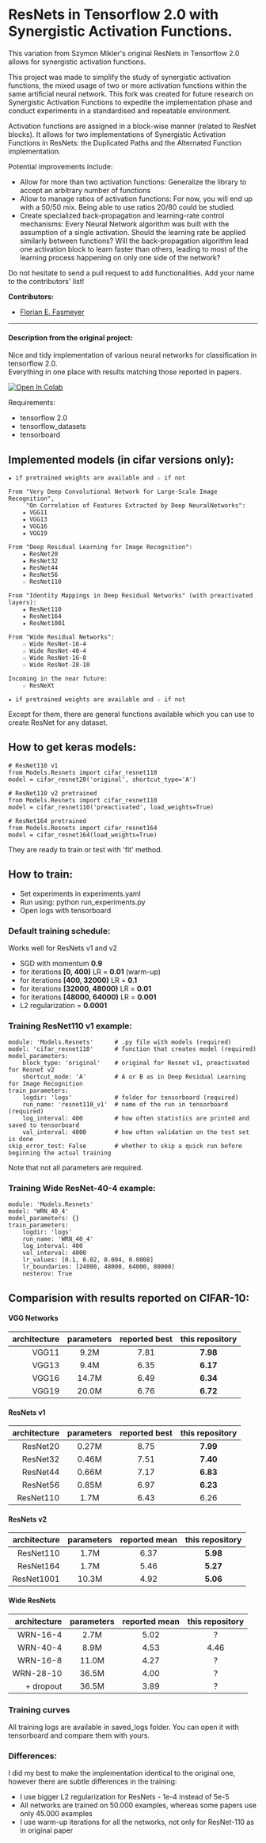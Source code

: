 # ResNets in Tensorflow 2.0 with Synergistic Activation Functions.

This variation from Szymon Mikler's original ResNets in Tensorflow 2.0 allows for synergistic activation functions.

This project was made to simplify the study of synergistic activation functions, the mixed usage of two or more activation functions within the same artificial neural network. This fork was created for future research on Synergistic Activation Functions to expedite the implementation phase and conduct experiments in a standardised and repeatable environment. 

Activation functions are assigned in a block-wise manner (related to ResNet blocks). It allows for two implementations of Synergistic Activation Functions in ResNets: the Duplicated Paths and the Alternated Function implementation.

Potential improvements include:
* Allow for more than two activation functions: Generalize the library to accept an arbitrary number of functions
* Allow to manage ratios of activation functions: For now, you will end up with a 50/50 mix. Being able to use ratios 20/80 could be studied.
* Create specialized back-propagation and learning-rate control mechanisms: Every Neural Network algorithm was built with the assumption of a single activation. Should the learning rate be applied similarly between functions? Will the back-propagation algorithm lead one activation block to learn faster than others, leading to most of the learning process happening on only one side of the network?

Do not hesitate to send a pull request to add functionalities. Add your name to the contributors' list! 

**Contributors:**

- [Florian E. Fasmeyer](https://github.com/FlorianFasmeyer)

---

#### Description from the original project:

Nice and tidy implementation of various neural networks for classification in tensorflow 2.0. \
Everything in one place with results matching those reported in papers.

[![Open In Colab](https://colab.research.google.com/assets/colab-badge.svg)](https://colab.research.google.com/github/gahaalt/cifar-vs-tensorflow2/blob/master/Playground.ipynb)

Requirements:
- tensorflow 2.0
- tensorflow_datasets
- tensorboard

## Implemented models (in cifar versions only):
```
★ if pretrained weights are available and ☆ if not

From "Very Deep Convolutional Network for Large-Scale Image Recognition",
     "On Correlation of Features Extracted by Deep NeuralNetworks":
    ★ VGG11
    ★ VGG13
    ★ VGG16
    ★ VGG19

From "Deep Residual Learning for Image Recognition":
    ★ ResNet20
    ★ ResNet32
    ★ ResNet44
    ★ ResNet56
    ☆ ResNet110

From "Identity Mappings in Deep Residual Networks" (with preactivated layers):
    ★ ResNet110
    ★ ResNet164
    ★ ResNet1001
    
From "Wide Residual Networks":
    ☆ Wide ResNet-16-4
    ☆ Wide ResNet-40-4
    ☆ Wide ResNet-16-8
    ☆ Wide ResNet-28-10
    
Incoming in the near future:
    ☆ ResNeXt
    
★ if pretrained weights are available and ☆ if not
```
Except for them, there are general functions available which you can use to create ResNet for any dataset.

## How to get keras models:
```
# ResNet110 v1
from Models.Resnets import cifar_resnet110
model = cifar_resnet20('original', shortcut_type='A')

# ResNet110 v2 pretrained
from Models.Resnets import cifar_resnet110
model = cifar_resnet110('preactivated', load_weights=True)

# ResNet164 pretrained
from Models.Resnets import cifar_resnet164
model = cifar_resnet164(load_weights=True)
```
They are ready to train or test with 'fit' method.

## How to train:
- Set experiments in experiments.yaml
- Run using: python run_experiments.py
- Open logs with tensorboard

### Default training schedule:
Works well for ResNets v1 and v2
- SGD with momentum **0.9**
- for iterations **[0, 400)** LR = **0.01** (warm-up)
- for iterations **[400, 32000)** LR = **0.1**
- for iterations **[32000, 48000)** LR = **0.01**
- for iterations **[48000, 64000)** LR = **0.001**
- L2 regularization = **0.0001**

### Training ResNet110 v1 example:
```
module: 'Models.Resnets'      # .py file with models (required)
model: 'cifar_resnet110'      # function that creates model (required)
model_parameters:
    block_type: 'original'    # original for Resnet v1, preactivated for Resnet v2
    shortcut_mode: 'A'        # A or B as in Deep Residual Learning for Image Recognition
train_parameters:
    logdir: 'logs'            # folder for tensorboard (required)
    run_name: 'resnet110_v1'  # name of the run in tensorboard (required)
    log_interval: 400         # how often statistics are printed and saved to tensorboard
    val_interval: 4000        # how often validation on the test set is done
skip_error_test: False        # whether to skip a quick run before beginning the actual training
```
Note that not all parameters are required.

### Training Wide ResNet-40-4 example:
```
module: 'Models.Resnets'
model: 'WRN_40_4'
model_parameters: {}
train_parameters:
    logdir: 'logs'
    run_name: 'WRN_40_4'
    log_interval: 400
    val_interval: 4000
    lr_values: [0.1, 0.02, 0.004, 0.0008]
    lr_boundaries: [24000, 48000, 64000, 80000]
    nesterov: True
```

## Comparision with results reported on CIFAR-10:

#### VGG Networks
| architecture | parameters | reported best | this repository |
| ---: | :---: | :---: | :---: |
| VGG11 | 9.2M | 7.81 | **7.98** |
| VGG13 | 9.4M | 6.35 | **6.17** |
| VGG16 | 14.7M | 6.49 | **6.34** |
| VGG19 | 20.0M | 6.76 | **6.72** |

#### ResNets v1
| architecture | parameters | reported best | this repository |
| ---: | :---: | :---: | :---: |
| ResNet20 | 0.27M | 8.75 | **7.99** |
| ResNet32 | 0.46M | 7.51 | **7.40** |
| ResNet44 | 0.66M | 7.17 | **6.83** |
| ResNet56 | 0.85M | 6.97 | **6.23** |
| ResNet110 | 1.7M | 6.43 | 6.26 |

#### ResNets v2
| architecture | parameters | reported mean | this repository |
| ---: | :---: | :---: | :---: |
| ResNet110 | 1.7M | 6.37 | **5.98** |
| ResNet164 | 1.7M | 5.46 | **5.27** |
| ResNet1001 | 10.3M | 4.92 | **5.06** |

#### Wide ResNets
| architecture | parameters | reported mean | this repository |
| ---: | :---: | :---: | :---: |
| WRN-16-4 | 2.7M | 5.02 | ? |
| WRN-40-4 | 8.9M | 4.53 | 4.46 |
| WRN-16-8 | 11.0M | 4.27 | ? |
| WRN-28-10 | 36.5M | 4.00 | ? |
| + dropout | 36.5M | 3.89 | ? |

### Training curves
All training logs are available in saved_logs folder. You can open it with tensorboard and compare them with yours.

### Differences:
I did my best to make the implementation identical to the original one, however there are subtle differences in the training:

- I use bigger L2 regularization for ResNets - 1e-4 instead of 5e-5
- All networks are trained on 50.000 examples, whereas some papers use only 45.000 examples
- I use warm-up iterations for all the networks, not only for ResNet-110 as in original paper

